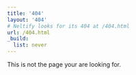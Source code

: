 ```yaml
---
title: '404'
layout: '404'
# Neltify looks for its 404 at /404.html
url: /404.html
_build:
  list: never
---
```


This is not the page your are looking for.